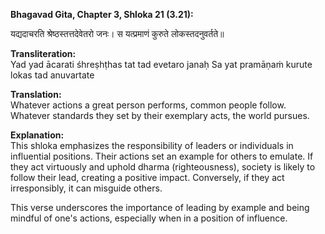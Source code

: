 
**Bhagavad Gita, Chapter 3, Shloka 21 (3.21):**      

यद्यदाचरति श्रेष्ठस्तत्तदेवेतरो जनः।
स यत्प्रमाणं कुरुते लोकस्तदनुवर्तते॥

**Transliteration:**                  
Yad yad ācarati śhreṣhṭhas tat tad evetaro janaḥ
Sa yat pramāṇaṁ kurute lokas tad anuvartate

**Translation:**                
Whatever actions a great person performs, common people follow. Whatever standards they set by their exemplary acts, the world pursues.

**Explanation:**          
This shloka emphasizes the responsibility of leaders or individuals in influential positions. Their actions set an example for others to emulate. If they act virtuously and uphold dharma (righteousness), society is likely to follow their lead, creating a positive impact. Conversely, if they act irresponsibly, it can misguide others.
             
This verse underscores the importance of leading by example and being mindful of one's actions, especially when in a position of influence.
